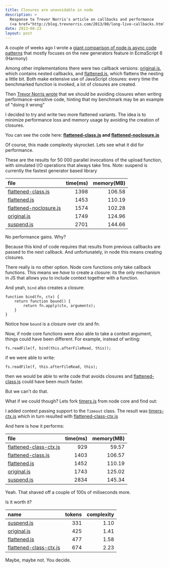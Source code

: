 ```yaml
---
title: Closures are unavoidable in node
description: >
  Response to Trevor Norris's article on callbacks and performance
  (<a href="http://blog.trevnorris.com/2013/08/long-live-callbacks.html">long live the callbacks</a>) 
date: 2013-08-23
layout: post
---
```


A couple of weeks ago I wrote a [giant comparison of node.js async code
patterns](/posts/analysis-generators-and-other-async-patterns-node.html) that
mostly focuses on the new generators feature in EcmaScript 6 (Harmony)

Among other implementations there were two callback versions: [original.js],
which contains nested callbacks, and [flattened.js], which flattens the nesting a
little bit. Both make extensive use of JavaScript closures: every time
the benchmarked function is invoked, a lot of closures are created.

Then [Trevor Norris wrote](http://blog.trevnorris.com/2013/08/long-live-callbacks.html)
that we should be avoiding closures when writing performance-sensitive code,
hinting that my benchmark may be an example of "doing it wrong"


I decided to try and write two more flattened variants. The idea is to
minimize performance loss and memory usage by avoiding the creation of closures.

You can see the code here: **[flattened-class.js] and [flattened-noclosure.js]**

Of course, this made complexity skyrocket. Lets see what it did for performance.

These are the results for 50 000 parallel invocations of the upload function,
with simulated I/O operations that always take 1ms. Note: suspend is currently
the fastest generator based library

| file                     | time(ms) | memory(MB) |
|:-------------------------|---------:|-----------:|
| [flattened-class.js]     |     1398 |     106.58 |
| [flattened.js]           |     1453 |     110.19 |
| [flattened-noclosure.js] |     1574 |     102.28 |
| [original.js]            |     1749 |     124.96 |
| [suspend.js]             |     2701 |     144.66 |


No performance gains. Why?

Because this kind of code requires that results from previous callbacks are
passed to the next callback. And unfortunately, in node this means creating
closures.

There really is no other option. Node core functions only take callback
functions. This means we *have* to create a closure: its the only mechanism in
JS that allows you to include context together with a function.

And yeah, `bind` also creates a closure:

    function bind(fn, ctx) {
        return function bound() {
            return fn.apply(ctx, arguments);
        }
    }

Notice how `bound` is a closure over ctx and fn.

Now, if node core functions were also able to take a context argument, things
could have been different. For example, instead of writing:

    fs.readFile(f, bind(this.afterFileRead, this));

if we were able to write:

    fs.readFile(f, this.afterFileRead, this);

then we would be able to write code that avoids closures and
[flattened-class.js] could have been much faster.

But we can't do that.

What if we could though? Lets fork
[timers.js](https://github.com/joyent/node/blob/blog/lib/timers.js) from
node core and find out:

I added context passing support to the `Timeout` class. The result was
[timers-ctx.js](//github.com/spion/async-compare/blob/blog/lib/timers-ctx.js)
which in turn resulted with [flattened-class-ctx.js]

And here is how it performs:

| file                     | time(ms) | memory(MB) |
|:-------------------------|---------:|-----------:|
| [flattened-class-ctx.js] |      929 |      59.57 |
| [flattened-class.js]     |     1403 |     106.57 |
| [flattened.js]           |     1452 |     110.19 |
| [original.js]            |     1743 |     125.02 |
| [suspend.js]             |     2834 |     145.34 |


Yeah. That shaved off a couple of 100s of miliseconds more.

Is it worth it?

| name                     | tokens | complexity |
|:-------------------------|-------:|-----------:|
| [suspend.js]             |    331 |       1.10 |
| [original.js]            |    425 |       1.41 |
| [flattened.js]           |    477 |       1.58 |
| [flattened-class-ctx.js] |    674 |       2.23 |

Maybe, maybe not. You decide.

[suspend.js]: //github.com/spion/async-compare/blob/blog/examples/suspend.js
[original.js]: //github.com/spion/async-compare/blob/blog/examples/original.js
[flattened.js]: //github.com/spion/async-compare/blob/blog/examples/flattened.js
[flattened-class.js]: //github.com/spion/async-compare/blob/blog/examples/flattened-class.js
[flattened-noclosure.js]: //github.com/spion/async-compare/blob/blog/examples/flattened-noclosure.js
[flattened-class-ctx.js]: //github.com/spion/async-compare/blob/blog/examples/flattened-class-ctx.js
